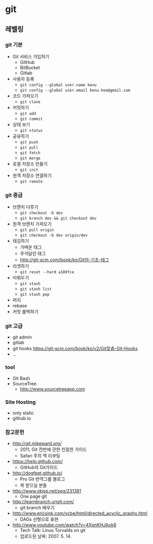 # git
## 레벨링
### git 기본
* Git 서비스 가입하기
  * GitHub
  * BitBucket
  * Gitlab
* 사용자 등록
  * `git config --global user.name kenu`
  * `git config --global user.email kenu.heo@gmail.com`
* 코드 가져오기
  * `git clone`
* 커밋하기
  * `git add`
  * `git commit`
* 상태 보기
  * `git status`
* 공유하기
  * `git push`
  * `git pull`
  * `git fetch`
  * `git merge`
* 로컬 저장소 만들기
  * `git init`
* 원격 저장소 연결하기
  * `git remote`

### git 중급
* 브랜치 다루기
  * `git checkout -b dev`
  * `git branch dev && git checkout dev`
* 원격 브랜치 가져오기
  * `git pull origin`
  * `git checkout -b dev origin/dev`
* 태깅하기
  * 가벼운 태그
  * 주석달린 태그
  * http://git-scm.com/book/ko/Git의-기초-태그
* 리셋하기
  * `git reset --hard a189fce`
* 미뤄두기
  * `git stash`
  * `git stash list`
  * `git stash pop`
* 머지
* rebase
* 커밋 롤백하기

### git 고급
* git admin
* gitlab
* git hooks https://git-scm.com/book/ko/v2/Git맞춤-Git-Hooks
* …

### tool
* Git Bash
* SourceTree
  * http://www.sourcetreeapp.com

### Site Hosting
* only static
* github.io


### 참고문헌
* http://git.mikeward.org/
  * 2011, Git 전반에 관한 친절한 가이드
  * Safari 주의 맥 리부팅
* https://help.github.com/
  * GitHub의 Git가이드
* http://dogfeet.github.io/
  * Pro Git 번역그룹 블로그
  * 복 받으실 분들
* http://www.okjsp.net/seq/231381
  * One page git
* http://learnbranch.urigit.com/
  * git branch 배우기
* http://www.ericsink.com/vcbe/html/directed_acyclic_graphs.html
  * DAGs 선형으로 표현
* http://www.youtube.com/watch?v=4XpnKHJAok8
  * Tech Talk: Linus Torvalds on git
  * 업로드된 날짜: 2007. 5. 14.
